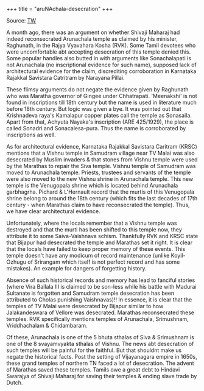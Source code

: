 +++
title = "aruNAchala-desecration"
+++

Source: [TW](https://threadreaderapp.com/thread/1720780990690607363.html)

A month ago, there was an argument on whether Shivaji Maharaj had indeed reconsecrated Arunachala temple as claimed by his minister, Raghunath, in the Rajya Vyavahara Kosha (RVK). Some Tamil devotees who were uncomfortable abt accepting desecration of this temple denied this. Some popular handles also butted in with arguments like Sonachalapati is not Arunachala (no inscriptional evidence for such name), supposed lack of architectural evidence for the claim, discrediting corroboration in Karnataka Rajakkal Savistara Catritram by Narayana Pillai. 

These flimsy arguments do not negate the evidence given by Raghunath who was Maratha governor of Gingee under Chhatrapati. 'Meenakshi' is not found in inscriptions till 18th century but the name is used in literature much before 18th century. But logic was given a bye. It was pointed out that Krishnadeva raya's Kamalapur copper plates call the temple as Sonasaila. Apart from that, Achyuta Nayaka's inscription (ARE 425/1929), the place is called Sonadri and Sonacalesa-pura. Thus the name is corroborated by inscriptions as well. 

As for architectural evidence, Karnataka Rajakkal Savistara Caritram (KRSC) mentions that a Vishnu temple in Samudram village near TV Malai was also desecrated by Muslim invaders & that stones from Vishnu temple were used by the Marathas to repair the Siva temple. Vishnu temple of Samudram was moved to Arunachala temple. Priests, trustees and servants of the temple were also moved to the new Vishnu shrine in Arunachala temple. This new temple is the Venugopala shrine which is located behind Arunachala garbhagrha. Pichard & L'Hernault record that the murtis of this Venugopala shrine belong to around the 18th century (which fits the last decades of 17th century - when Marathas claim to have reconsecrated the temple). Thus, we have clear architectural evidence. 

Unfortunately, where the locals remember that a Vishnu temple was destroyed and that the murti has been shifted to this temple now, they attribute it to some Saiva-Vaishnava schism. Thankfully RVK and KRSC state that Bijapur had desecrated the temple and Marathas set it right. It is clear that the locals have failed to keep proper memory of these events. This temple doesn't have any modicum of record maintenance (unlike Koyil-Ozhugu of Srirangam which itself is not perfect record and has some mistakes). An example for dangers of forgetting history. 

Absence of such historical records and memory has lead to fanciful stories (where Vira Ballala III is claimed to be son-less while his battle with Madurai Sultanate is forgotten and Samudram temple desecration has been attributed to Cholas punishing Vaishnavas)!! In essence, it is clear that the temples of TV Malai were desecrated by Bijapur similar to how Jalakandeswara of Vellore was desecrated. Marathas reconsecrated these temples. RVK specifically mentions temples of Arunachala, Srimushnam, Vriddhachalam & Chidambaram. 

Of these, Arunachala is one of the 5 bhuta sthalas of Siva & Srimushnam is one of the 8 svayamvyakta sthalas of Vishnu. The news abt desecration of such temples will be painful for the faithful. But that shouldnt make us negate the historical facts. Post the setting of Vijayanagara empire in 1650s, these grand temples of northern TN faced a lot of desecration. The advent of Marathas saved these temples. Tamils owe a great debt to Hindavi Swarajya of Shivaji Maharaj for saving their temples & ending slave trade by Dutch.
